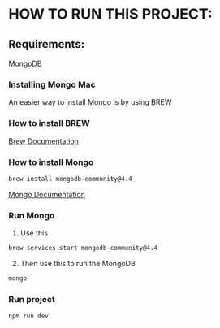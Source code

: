 # HOW TO RUN THIS PROJECT:

## Requirements:
MongoDB

### Installing Mongo Mac
An easier way to install Mongo is by using BREW

### How to install BREW
[Brew Documentation](https://docs.brew.sh/Installation)

### How to install Mongo

```bash
brew install mongodb-community@4.4
```
[Mongo Documentation](https://docs.mongodb.com/manual/tutorial/install-mongodb-on-os-x/)

### Run Mongo
1. Use this

 ```bash
brew services start mongodb-community@4.4 
  ```

2. Then use this to run the MongoDB
```bash
mongo
```

### Run project

```bash
npm run dev
```